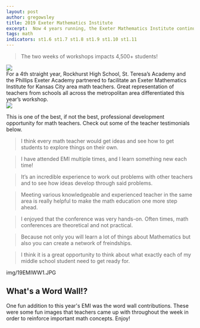 ```yaml
---
layout: post
author: gregowsley
title: 2019 Exeter Mathematics Institute 
excerpt:  Now 4 years running, the Exeter Mathematics Institute continues to provide high-impact professional development for area math teachers (and some not from the area!)
tags: math
indicators: st1.6 st1.7 st1.8 st1.9 st1.10 st1.11
---
```

<blockquote> The two weeks of workshops impacts 4,500+ students! </blockquote>
<div class="flex-wrapper">
  <div class="x1"><img src="{{ site.baseurl }}/img/19EMI28.JPG"></div>
</div>
For a 4th straight year, Rockhurst High School, St. Teresa’s Academy and the Phillips Exeter Academy partnered to facilitate an Exeter Mathematics Institute for Kansas City area math teachers. Great representation of teachers from schools all across the metropolitan area differentiated this year’s workshop.

<div class='tableauPlaceholder' id='viz1565724408496' style='position: relative'><noscript><a href='#'><img alt=' ' src='https:&#47;&#47;public.tableau.com&#47;static&#47;images&#47;22&#47;22JFDH5WT&#47;1_rss.png' style='border: none' /></a></noscript><object class='tableauViz'  style='display:none;'><param name='host_url' value='https%3A%2F%2Fpublic.tableau.com%2F' /> <param name='embed_code_version' value='3' /> <param name='path' value='shared&#47;22JFDH5WT' /> <param name='toolbar' value='yes' /><param name='static_image' value='https:&#47;&#47;public.tableau.com&#47;static&#47;images&#47;22&#47;22JFDH5WT&#47;1.png' /> <param name='animate_transition' value='yes' /><param name='display_static_image' value='yes' /><param name='display_spinner' value='yes' /><param name='display_overlay' value='yes' /><param name='display_count' value='yes' /><param name='filter' value='publish=yes' /></object></div>                
<script type='text/javascript'>                    var divElement = document.getElementById('viz1565724408496');                    var vizElement = divElement.getElementsByTagName('object')[0];                    vizElement.style.width='100%';vizElement.style.height=(divElement.offsetWidth*0.75)+'px';                    var scriptElement = document.createElement('script');                    scriptElement.src = 'https://public.tableau.com/javascripts/api/viz_v1.js';                    vizElement.parentNode.insertBefore(scriptElement, vizElement);                
</script>


This is one of the best, if not the best, professional development opportunity for math teachers. Check out some of the teacher testimonials below.

<blockquote>I think every math teacher would get ideas and see how to get students to explore things on their own.</blockquote>
<blockquote>I have attended EMI multiple times, and I learn something new each time!</blockquote>
<blockquote>It’s an incredible experience to work out problems with other teachers and to see how ideas develop through said problems.</blockquote>
<blockquote>Meeting various knowledgeable and experienced teacher in the same area is really helpful to make the math education one more step ahead.</blockquote>
<blockquote>I enjoyed that the conference was very hands-on. Often times, math conferences are theoretical and not practical.</blockquote>
<blockquote>Because not only you will learn a lot of things about Mathematics but also you can create a network of freindships.</blockquote>
<blockquote>I think it is a great opportunity to think about what exactly each of my middle school student need to get ready for.</blockquote>
img/19EMIWW1.JPG

## What's a Word Wall!?

One fun addition to this year's EMI was the word wall contributions. These were some fun images that teachers came up with throughout the week in order to reinforce important math concepts. Enjoy!

<div class="row">
  <div class="col-xs-3"><a class="image-popup-vertical-fit" href="/img/19EMIWW1" title=""><img src="/img/19EMIWW1" alt=""></a></div>
  <div class="col-xs-3"><a class="image-popup-vertical-fit" href="/img/19EMIWW2" title=""><img src="/img/19EMIWW2" alt=""></a></div>
  <div class="col-xs-3"><a class="image-popup-vertical-fit" href="/img/19EMIWW3" title=""><img src="/img/19EMIWW3" alt=""></a></div>
  <div class="col-xs-3"><a class="image-popup-vertical-fit" href="/img/19EMIWW4" title=""><img src="/img/19EMIWW4" alt=""></a></div>
</div>
